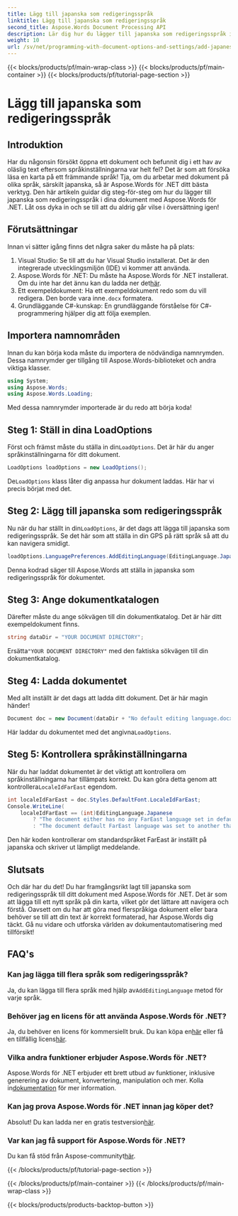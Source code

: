 ```yaml
---
title: Lägg till japanska som redigeringsspråk
linktitle: Lägg till japanska som redigeringsspråk
second_title: Aspose.Words Document Processing API
description: Lär dig hur du lägger till japanska som redigeringsspråk i dina dokument med Aspose.Words för .NET med denna detaljerade, steg-för-steg-guide.
weight: 10
url: /sv/net/programming-with-document-options-and-settings/add-japanese-as-editing-languages/
---
```


{{< blocks/products/pf/main-wrap-class >}}
{{< blocks/products/pf/main-container >}}
{{< blocks/products/pf/tutorial-page-section >}}

# Lägg till japanska som redigeringsspråk

## Introduktion

Har du någonsin försökt öppna ett dokument och befunnit dig i ett hav av oläslig text eftersom språkinställningarna var helt fel? Det är som att försöka läsa en karta på ett främmande språk! Tja, om du arbetar med dokument på olika språk, särskilt japanska, så är Aspose.Words för .NET ditt bästa verktyg. Den här artikeln guidar dig steg-för-steg om hur du lägger till japanska som redigeringsspråk i dina dokument med Aspose.Words för .NET. Låt oss dyka in och se till att du aldrig går vilse i översättning igen!

## Förutsättningar

Innan vi sätter igång finns det några saker du måste ha på plats:

1. Visual Studio: Se till att du har Visual Studio installerat. Det är den integrerade utvecklingsmiljön (IDE) vi kommer att använda.
2.  Aspose.Words för .NET: Du måste ha Aspose.Words för .NET installerat. Om du inte har det ännu kan du ladda ner det[här](https://releases.aspose.com/words/net/).
3.  Ett exempeldokument: Ha ett exempeldokument redo som du vill redigera. Den borde vara inne`.docx` formatera.
4. Grundläggande C#-kunskap: En grundläggande förståelse för C#-programmering hjälper dig att följa exemplen.

## Importera namnområden

Innan du kan börja koda måste du importera de nödvändiga namnrymden. Dessa namnrymder ger tillgång till Aspose.Words-biblioteket och andra viktiga klasser.

```csharp
using System;
using Aspose.Words;
using Aspose.Words.Loading;
```

Med dessa namnrymder importerade är du redo att börja koda!

## Steg 1: Ställ in dina LoadOptions

 Först och främst måste du ställa in din`LoadOptions`. Det är här du anger språkinställningarna för ditt dokument.

```csharp
LoadOptions loadOptions = new LoadOptions();
```

 De`LoadOptions` klass låter dig anpassa hur dokument laddas. Här har vi precis börjat med det.

## Steg 2: Lägg till japanska som redigeringsspråk

 Nu när du har ställt in din`LoadOptions`, är det dags att lägga till japanska som redigeringsspråk. Se det här som att ställa in din GPS på rätt språk så att du kan navigera smidigt.

```csharp
loadOptions.LanguagePreferences.AddEditingLanguage(EditingLanguage.Japanese);
```

Denna kodrad säger till Aspose.Words att ställa in japanska som redigeringsspråk för dokumentet.

## Steg 3: Ange dokumentkatalogen

Därefter måste du ange sökvägen till din dokumentkatalog. Det är här ditt exempeldokument finns.

```csharp
string dataDir = "YOUR DOCUMENT DIRECTORY";
```

 Ersätta`"YOUR DOCUMENT DIRECTORY"` med den faktiska sökvägen till din dokumentkatalog.

## Steg 4: Ladda dokumentet

Med allt inställt är det dags att ladda ditt dokument. Det är här magin händer!

```csharp
Document doc = new Document(dataDir + "No default editing language.docx", loadOptions);
```

 Här laddar du dokumentet med det angivna`LoadOptions`.

## Steg 5: Kontrollera språkinställningarna

 När du har laddat dokumentet är det viktigt att kontrollera om språkinställningarna har tillämpats korrekt. Du kan göra detta genom att kontrollera`LocaleIdFarEast` egendom.

```csharp
int localeIdFarEast = doc.Styles.DefaultFont.LocaleIdFarEast;
Console.WriteLine(
    localeIdFarEast == (int)EditingLanguage.Japanese
        ? "The document either has no any FarEast language set in defaults or it was set to Japanese originally."
        : "The document default FarEast language was set to another than Japanese language originally, so it is not overridden.");
```

Den här koden kontrollerar om standardspråket FarEast är inställt på japanska och skriver ut lämpligt meddelande.

## Slutsats

Och där har du det! Du har framgångsrikt lagt till japanska som redigeringsspråk till ditt dokument med Aspose.Words för .NET. Det är som att lägga till ett nytt språk på din karta, vilket gör det lättare att navigera och förstå. Oavsett om du har att göra med flerspråkiga dokument eller bara behöver se till att din text är korrekt formaterad, har Aspose.Words dig täckt. Gå nu vidare och utforska världen av dokumentautomatisering med tillförsikt!

## FAQ's

### Kan jag lägga till flera språk som redigeringsspråk?
 Ja, du kan lägga till flera språk med hjälp av`AddEditingLanguage` metod för varje språk.

### Behöver jag en licens för att använda Aspose.Words för .NET?
 Ja, du behöver en licens för kommersiellt bruk. Du kan köpa en[här](https://purchase.aspose.com/buy) eller få en tillfällig licens[här](https://purchase.aspose.com/temporary-license/).

### Vilka andra funktioner erbjuder Aspose.Words för .NET?
 Aspose.Words för .NET erbjuder ett brett utbud av funktioner, inklusive generering av dokument, konvertering, manipulation och mer. Kolla in[dokumentation](https://reference.aspose.com/words/net/) för mer information.

### Kan jag prova Aspose.Words för .NET innan jag köper det?
 Absolut! Du kan ladda ner en gratis testversion[här](https://releases.aspose.com/).

### Var kan jag få support för Aspose.Words för .NET?
 Du kan få stöd från Aspose-communityt[här](https://forum.aspose.com/c/words/8).

{{< /blocks/products/pf/tutorial-page-section >}}

{{< /blocks/products/pf/main-container >}}
{{< /blocks/products/pf/main-wrap-class >}}

{{< blocks/products/products-backtop-button >}}
